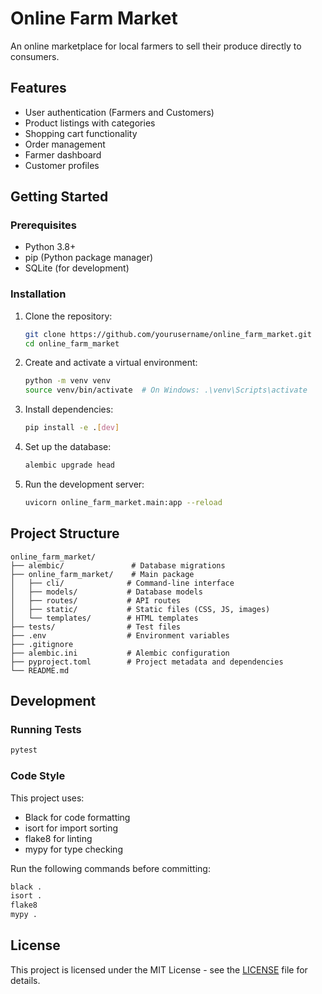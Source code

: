 # Online Farm Market

An online marketplace for local farmers to sell their produce directly to consumers.

## Features

- User authentication (Farmers and Customers)
- Product listings with categories
- Shopping cart functionality
- Order management
- Farmer dashboard
- Customer profiles

## Getting Started

### Prerequisites

- Python 3.8+
- pip (Python package manager)
- SQLite (for development)

### Installation

1. Clone the repository:
   ```bash
   git clone https://github.com/yourusername/online_farm_market.git
   cd online_farm_market
   ```

2. Create and activate a virtual environment:
   ```bash
   python -m venv venv
   source venv/bin/activate  # On Windows: .\venv\Scripts\activate
   ```

3. Install dependencies:
   ```bash
   pip install -e .[dev]
   ```

4. Set up the database:
   ```bash
   alembic upgrade head
   ```

5. Run the development server:
   ```bash
   uvicorn online_farm_market.main:app --reload
   ```

## Project Structure

```
online_farm_market/
├── alembic/               # Database migrations
├── online_farm_market/    # Main package
│   ├── cli/              # Command-line interface
│   ├── models/           # Database models
│   ├── routes/           # API routes
│   ├── static/           # Static files (CSS, JS, images)
│   └── templates/        # HTML templates
├── tests/                # Test files
├── .env                  # Environment variables
├── .gitignore
├── alembic.ini           # Alembic configuration
├── pyproject.toml        # Project metadata and dependencies
└── README.md
```

## Development

### Running Tests

```bash
pytest
```

### Code Style

This project uses:
- Black for code formatting
- isort for import sorting
- flake8 for linting
- mypy for type checking

Run the following commands before committing:

```bash
black .
isort .
flake8
mypy .
```

## License

This project is licensed under the MIT License - see the [LICENSE](LICENSE) file for details.
